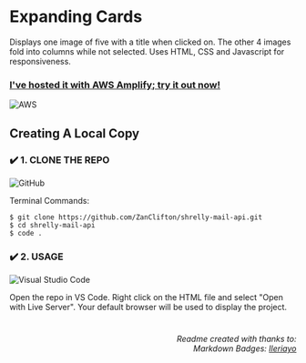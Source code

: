 # Expanding Cards

Displays one image of five with a title when clicked on. The other 4 images fold into columns while not selected. Uses HTML, CSS and Javascript for responsiveness.

### [I've hosted it with AWS Amplify; try it out now!](https://master.d3f1gxgvk935si.amplifyapp.com/)

![AWS](https://img.shields.io/badge/AWS-%23FF9900.svg?style=for-the-badge&logo=amazon-aws&logoColor=white)

## Creating A Local Copy

### ✔️ 1. CLONE THE REPO
![GitHub](https://img.shields.io/badge/github-%23121011.svg?style=for-the-badge&logo=github&logoColor=white)

Terminal Commands:
```
$ git clone https://github.com/ZanClifton/shrelly-mail-api.git
$ cd shrelly-mail-api
$ code .
```

### ✔️ 2. USAGE
![Visual Studio Code](https://img.shields.io/badge/Visual%20Studio%20Code-0078d7.svg?style=for-the-badge&logo=visual-studio-code&logoColor=white)

Open the repo in VS Code. Right click on the HTML file and select "Open with Live Server". Your default browser will be used to display the project.

#
<div align=right>
  <h6>Readme created with thanks to:
  <br>Markdown Badges: <a href="https://github.com/Ileriayo/markdown-badges">Ileriayo</a></h6>
</div>

